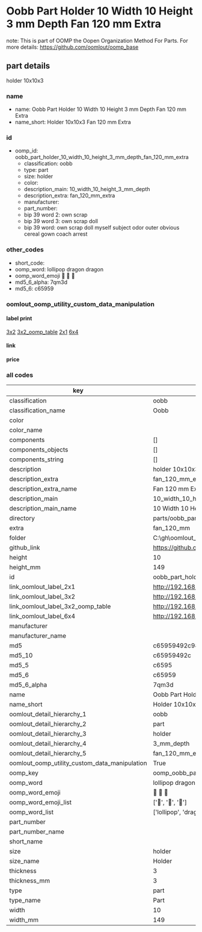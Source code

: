 # Oobb Part Holder 10 Width 10 Height 3 mm Depth Fan 120 mm Extra  

note: This is part of OOMP the Oopen Organization Method For Parts. For more details: https://github.com/oomlout/oomp_base

##  part details
  



holder 10x10x3



### name
* name: Oobb Part Holder 10 Width 10 Height 3 mm Depth Fan 120 mm Extra
* name_short: Holder 10x10x3 Fan 120 mm Extra
### id
* oomp_id: oobb_part_holder_10_width_10_height_3_mm_depth_fan_120_mm_extra
  * classification: oobb
  * type: part
  * size: holder
  * color: 
  * description_main: 10_width_10_height_3_mm_depth
  * description_extra: fan_120_mm_extra
  * manufacturer: 
  * part_number: 
  * bip 39 word 2: own scrap
  * bip 39 word 3: own scrap doll
  * bip 39 word: own scrap doll myself subject odor outer obvious cereal gown coach arrest

### other_codes
* short_code: 
* oomp_word: lollipop dragon dragon
* oomp_word_emoji :lollipop: :dragon: :dragon:
* md5_6_alpha: 7qm3d
* md5_6: c65959






### oomlout_oomp_utility_custom_data_manipulation
#### label print
[3x2](http://192.168.1.245:1112/?label=oomp%207qm3d)
[3x2_oomp_table](http://192.168.1.108:1112/?label=oomp%207qm3d)
[2x1](http://192.168.1.242:1112/?label=oomp%207qm3d)
[6x4](http://192.168.1.55:1112/?label=oomp%207qm3d)    

#### link

                              

#### price







### all codes 
| key | value |  
| --- | --- |  
| classification | oobb |  
| classification_name | Oobb |  
| color |  |  
| color_name |  |  
| components | [] |  
| components_objects | [] |  
| components_string | [] |  
| description | holder 10x10x3 |  
| description_extra | fan_120_mm_extra |  
| description_extra_name | Fan 120 mm Extra |  
| description_main | 10_width_10_height_3_mm_depth |  
| description_main_name | 10 Width 10 Height 3 mm Depth |  
| directory | parts/oobb_part_holder_10_width_10_height_3_mm_depth_fan_120_mm_extra |  
| extra | fan_120_mm |  
| folder | C:\gh\oomlout_oobb_version_4_generated_parts\things\oobb_part_holder_10_width_10_height_3_mm_depth_fan_120_mm_extra |  
| github_link | https://github.com/oomlout/oomlout_oomp_part_src/tree/main/parts/oobb_part_holder_10_width_10_height_3_mm_depth_fan_120_mm_extra |  
| height | 10 |  
| height_mm | 149 |  
| id | oobb_part_holder_10_width_10_height_3_mm_depth_fan_120_mm_extra |  
| link_oomlout_label_2x1 | http://192.168.1.242:1112/?label=oomp%207qm3d |  
| link_oomlout_label_3x2 | http://192.168.1.245:1112/?label=oomp%207qm3d |  
| link_oomlout_label_3x2_oomp_table | http://192.168.1.108:1112/?label=oomp%207qm3d |  
| link_oomlout_label_6x4 | http://192.168.1.55:1112/?label=oomp%207qm3d |  
| manufacturer |  |  
| manufacturer_name |  |  
| md5 | c65959492c98b3aa64ebf92481705cf0 |  
| md5_10 | c65959492c |  
| md5_5 | c6595 |  
| md5_6 | c65959 |  
| md5_6_alpha | 7qm3d |  
| name | Oobb Part Holder 10 Width 10 Height 3 mm Depth Fan 120 mm Extra |  
| name_short | Holder 10x10x3 Fan 120 mm Extra |  
| oomlout_detail_hierarchy_1 | oobb |  
| oomlout_detail_hierarchy_2 | part |  
| oomlout_detail_hierarchy_3 | holder |  
| oomlout_detail_hierarchy_4 | 3_mm_depth |  
| oomlout_detail_hierarchy_5 | fan_120_mm_extra |  
| oomlout_oomp_utility_custom_data_manipulation | True |  
| oomp_key | oomp_oobb_part_holder_10_width_10_height_3_mm_depth_fan_120_mm_extra |  
| oomp_word | lollipop dragon dragon |  
| oomp_word_emoji | :lollipop: :dragon: :dragon: |  
| oomp_word_emoji_list | [':lollipop:', ':dragon:', ':dragon:'] |  
| oomp_word_list | ['lollipop', 'dragon', 'dragon'] |  
| part_number |  |  
| part_number_name |  |  
| short_name |  |  
| size | holder |  
| size_name | Holder |  
| thickness | 3 |  
| thickness_mm | 3 |  
| type | part |  
| type_name | Part |  
| width | 10 |  
| width_mm | 149 |  
